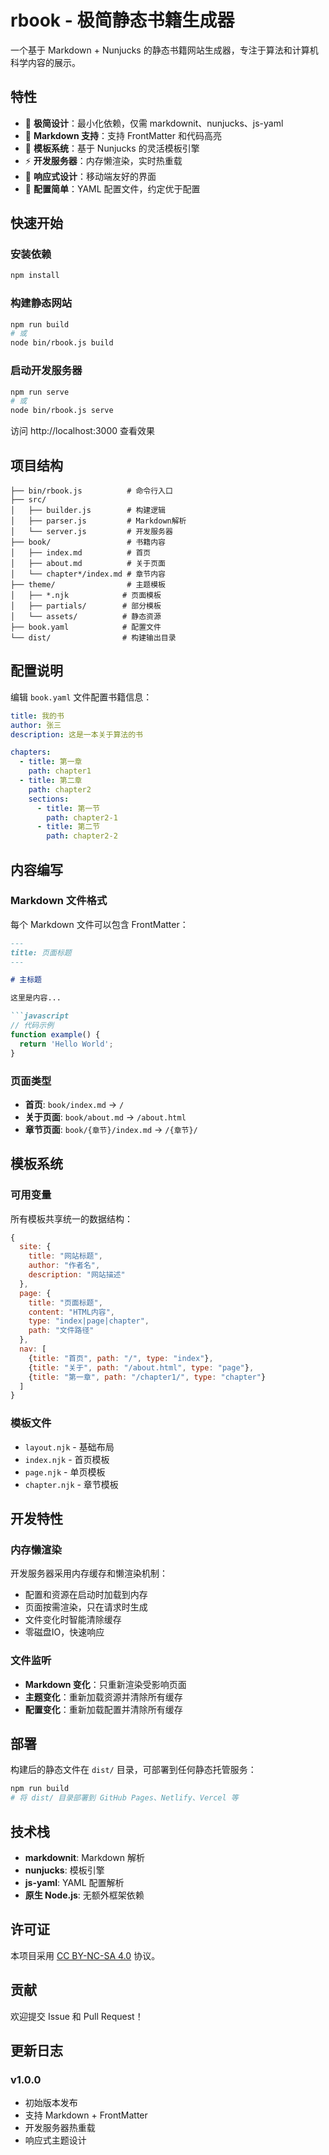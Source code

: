 # rbook - 极简静态书籍生成器

一个基于 Markdown + Nunjucks 的静态书籍网站生成器，专注于算法和计算机科学内容的展示。

## 特性

- 🚀 **极简设计**：最小化依赖，仅需 markdownit、nunjucks、js-yaml
- 📝 **Markdown 支持**：支持 FrontMatter 和代码高亮
- 🎨 **模板系统**：基于 Nunjucks 的灵活模板引擎
- ⚡ **开发服务器**：内存懒渲染，实时热重载
- 📱 **响应式设计**：移动端友好的界面
- 🔧 **配置简单**：YAML 配置文件，约定优于配置

## 快速开始

### 安装依赖

```bash
npm install
```

### 构建静态网站

```bash
npm run build
# 或
node bin/rbook.js build
```

### 启动开发服务器

```bash
npm run serve
# 或
node bin/rbook.js serve
```

访问 http://localhost:3000 查看效果

## 项目结构

```
├── bin/rbook.js          # 命令行入口
├── src/
│   ├── builder.js        # 构建逻辑
│   ├── parser.js         # Markdown解析
│   └── server.js         # 开发服务器
├── book/                 # 书籍内容
│   ├── index.md          # 首页
│   ├── about.md          # 关于页面
│   └── chapter*/index.md # 章节内容
├── theme/                # 主题模板
│   ├── *.njk            # 页面模板
│   ├── partials/        # 部分模板
│   └── assets/          # 静态资源
├── book.yaml            # 配置文件
└── dist/                # 构建输出目录
```

## 配置说明

编辑 `book.yaml` 文件配置书籍信息：

```yaml
title: 我的书
author: 张三
description: 这是一本关于算法的书

chapters:
  - title: 第一章
    path: chapter1
  - title: 第二章
    path: chapter2
    sections:
      - title: 第一节
        path: chapter2-1
      - title: 第二节  
        path: chapter2-2
```

## 内容编写

### Markdown 文件格式

每个 Markdown 文件可以包含 FrontMatter：

```markdown
---
title: 页面标题
---

# 主标题

这里是内容...

```javascript
// 代码示例
function example() {
  return 'Hello World';
}
```

### 页面类型

- **首页**: `book/index.md` → `/`
- **关于页面**: `book/about.md` → `/about.html`
- **章节页面**: `book/{章节}/index.md` → `/{章节}/`

## 模板系统

### 可用变量

所有模板共享统一的数据结构：

```javascript
{
  site: {
    title: "网站标题",
    author: "作者名",
    description: "网站描述"
  },
  page: {
    title: "页面标题",
    content: "HTML内容",
    type: "index|page|chapter",
    path: "文件路径"
  },
  nav: [
    {title: "首页", path: "/", type: "index"},
    {title: "关于", path: "/about.html", type: "page"},
    {title: "第一章", path: "/chapter1/", type: "chapter"}
  ]
}
```

### 模板文件

- `layout.njk` - 基础布局
- `index.njk` - 首页模板
- `page.njk` - 单页模板
- `chapter.njk` - 章节模板

## 开发特性

### 内存懒渲染

开发服务器采用内存缓存和懒渲染机制：
- 配置和资源在启动时加载到内存
- 页面按需渲染，只在请求时生成
- 文件变化时智能清除缓存
- 零磁盘IO，快速响应

### 文件监听

- **Markdown 变化**：只重新渲染受影响页面
- **主题变化**：重新加载资源并清除所有缓存
- **配置变化**：重新加载配置并清除所有缓存

## 部署

构建后的静态文件在 `dist/` 目录，可部署到任何静态托管服务：

```bash
npm run build
# 将 dist/ 目录部署到 GitHub Pages、Netlify、Vercel 等
```

## 技术栈

- **markdownit**: Markdown 解析
- **nunjucks**: 模板引擎
- **js-yaml**: YAML 配置解析
- **原生 Node.js**: 无额外框架依赖

## 许可证

本项目采用 [CC BY-NC-SA 4.0](https://creativecommons.org/licenses/by-nc-sa/4.0/) 协议。

## 贡献

欢迎提交 Issue 和 Pull Request！

## 更新日志

### v1.0.0
- 初始版本发布
- 支持 Markdown + FrontMatter
- 开发服务器热重载
- 响应式主题设计